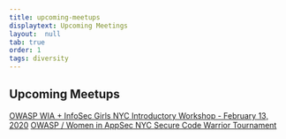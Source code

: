 ```yaml
---
title: upcoming-meetups
displaytext: Upcoming Meetings
layout:  null
tab: true
order: 1
tags: diversity
---
```



## Upcoming Meetups
[OWASP WIA + InfoSec Girls NYC Introductory Workshop - February 13, 2020](https://www.meetup.com/womeninappsec/events/267940209/)
[OWASP / Women in AppSec NYC Secure Code Warrior Tournament](https://www.meetup.com/owaspnyc/events/268287744/)
